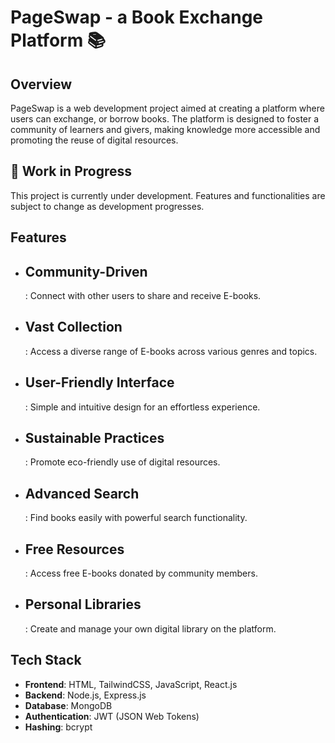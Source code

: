 # PageSwap - a Book Exchange Platform 📚

## Overview

PageSwap is a web development project aimed at creating a platform where users can exchange, or borrow books. The platform is designed to foster a community of learners and givers, making knowledge more accessible and promoting the reuse of digital resources.

## 🚧 Work in Progress
This project is currently under development. Features and functionalities are subject to change as development progresses.

## Features

- <h2>Community-Driven</h2>: Connect with other users to share and receive E-books.
- <h2>Vast Collection</h2>: Access a diverse range of E-books across various genres and topics.
- <h2>User-Friendly Interface</h2>: Simple and intuitive design for an effortless experience.
- <h2>Sustainable Practices</h2>: Promote eco-friendly use of digital resources.
- <h2>Advanced Search</h2>: Find books easily with powerful search functionality.
- <h2>Free Resources</h2>: Access free E-books donated by community members.
- <h2>Personal Libraries</h2>: Create and manage your own digital library on the platform.

## Tech Stack

- **Frontend**: HTML, TailwindCSS, JavaScript, React.js
- **Backend**: Node.js, Express.js
- **Database**: MongoDB
- **Authentication**: JWT (JSON Web Tokens)
- **Hashing**: bcrypt
